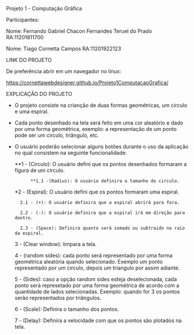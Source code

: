 Projeto 1 - Computação Gráfica

Participantes:

Nome: Fernando Gabriel Chacon Fernandes Teruel do Prado RA:11201811700

Nome: Tiago Cornetta Campos RA:11201922123

LINK DO PROJETO

De preferência abrir em um navegador no linux:

https://cornettawebdesigner.github.io/Projeto1ComputacaoGrafica/

EXPLICAÇÃO DO PROJETO

- O projeto consiste na crianção de duas formas geométricas, um circulo e uma espiral.
- Cada ponto desenhado na tela será feito em uma cor aleatório e dado por uma forma geométrica, exemplo: a representação de um ponto pode ser um circulo, triângulo, etc.
- O usuário poderão selecionar alguns botões durante o uso da aplicação no qual consistem na seguinte funcionalidade:
  
  	**1 - (Circulo): O usuário defini que os pontos desenhados formaram a figura de um circulo.	

    		**1.1 -(Radius): O usuário definira o tamanho do circulo. 

  	*2 - (Espiral): O usuário defini que os pontos formaram uma espiral.

  		2.1 - (+): O usuário definira que a espiral abrirá para fora.

  		2.2 - (-): O usuário definira que a espiral irá em direção para dentro.

  		2.3 - (Space): Definira quanto será somado ou subtraido no raio da espiral.

  	3 - (Clear window): limpara a tela.

  	4 - (random sides): cada ponto será representado por uma forma geométrica aleatória quando selecionado. Exemplo um ponto representado por um circulo, depois um triangulo por assim adiante.

  	5 - (Sides): caso a opção random sides esteja deselecionada, cada ponto será represetado por uma forma geométrica de acordo com a quantidade de lados selecionadas. Exemplo: quando for 3 os pontos serão representados por triângulos.

  	6 - (Scale): Definira o tamanho dos pontos.

  	7 - (Delay): Definira a velocidade com que os pontos são plotados na tela.
